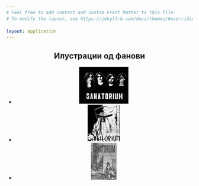```yaml
---
# Feel free to add content and custom Front Matter to this file.
# To modify the layout, see https://jekyllrb.com/docs/themes/#overriding-theme-defaults

layout: application
---
```


<article class='gallery'>
<header>
<h2 class='title'>Илустрации од фанови</h2>
<ul>
<li>
<a href="/uploads/gallery/fans_art/fans_art_01.jpg" class="lightbox" rel="lightbox"><img alt="Medium_fans_art_01" src="/uploads/gallery/fans_art/medium_fans_art_01.jpg" /></a>
</li>
<li>
<a href="/uploads/gallery/fans_art/fans_art_02.jpg" class="lightbox" rel="lightbox"><img alt="Medium_fans_art_02" src="/uploads/gallery/fans_art/medium_fans_art_02.jpg" /></a>
</li>
<li>
<a href="/uploads/gallery/fans_art/fans_art_03.jpg" class="lightbox" rel="lightbox"><img alt="Medium_fans_art_03" src="/uploads/gallery/fans_art/medium_fans_art_03.jpg" /></a>
</li>
</ul>
</header>
</article>
